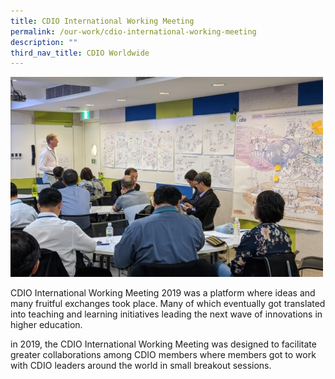 ```yaml
---
title: CDIO International Working Meeting
permalink: /our-work/cdio-international-working-meeting
description: ""
third_nav_title: CDIO Worldwide
---
```



![](/images/2019-international-meeting.jpg)

CDIO International Working Meeting 2019 was a platform where ideas and many fruitful exchanges took place. Many of which eventually got translated into teaching and learning initiatives leading the next wave of innovations in higher education.

in 2019, the CDIO International Working Meeting was designed to facilitate greater collaborations among CDIO members where members got to work with CDIO leaders around the world in small breakout sessions.